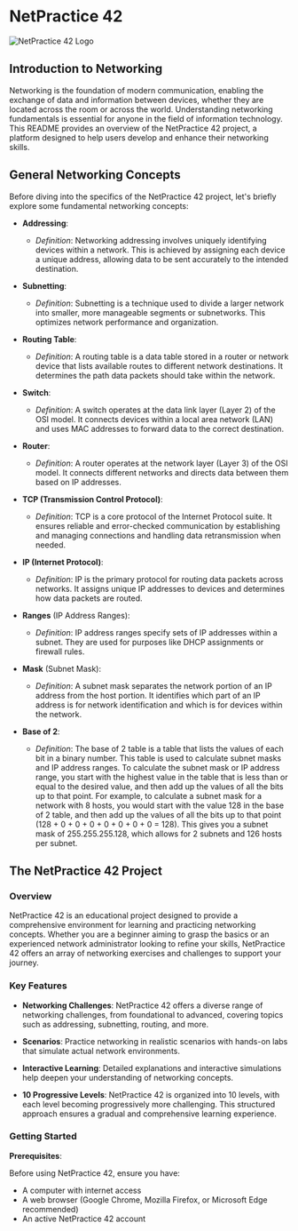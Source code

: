# NetPractice 42

![NetPractice 42 Logo](https://example.com/netpractice42_logo.png)

## Introduction to Networking

Networking is the foundation of modern communication, enabling the exchange of data and information between devices, whether they are located across the room or across the world. Understanding networking fundamentals is essential for anyone in the field of information technology. This README provides an overview of the NetPractice 42 project, a platform designed to help users develop and enhance their networking skills.

## General Networking Concepts

Before diving into the specifics of the NetPractice 42 project, let's briefly explore some fundamental networking concepts:

- **Addressing**:
    - *Definition*: Networking addressing involves uniquely identifying devices within a network. This is achieved by assigning each device a unique address, allowing data to be sent accurately to the intended destination.

- **Subnetting**:
    - *Definition*: Subnetting is a technique used to divide a larger network into smaller, more manageable segments or subnetworks. This optimizes network performance and organization.

- **Routing Table**:
    - *Definition*: A routing table is a data table stored in a router or network device that lists available routes to different network destinations. It determines the path data packets should take within the network.

- **Switch**:
    - *Definition*: A switch operates at the data link layer (Layer 2) of the OSI model. It connects devices within a local area network (LAN) and uses MAC addresses to forward data to the correct destination.

- **Router**:
    - *Definition*: A router operates at the network layer (Layer 3) of the OSI model. It connects different networks and directs data between them based on IP addresses.

- **TCP (Transmission Control Protocol)**:
    - *Definition*: TCP is a core protocol of the Internet Protocol suite. It ensures reliable and error-checked communication by establishing and managing connections and handling data retransmission when needed.

- **IP (Internet Protocol)**:
    - *Definition*: IP is the primary protocol for routing data packets across networks. It assigns unique IP addresses to devices and determines how data packets are routed.

- **Ranges** (IP Address Ranges):
    - *Definition*: IP address ranges specify sets of IP addresses within a subnet. They are used for purposes like DHCP assignments or firewall rules.

- **Mask** (Subnet Mask):
    - *Definition*: A subnet mask separates the network portion of an IP address from the host portion. It identifies which part of an IP address is for network identification and which is for devices within the network.

- **Base of 2**:
    - *Definition*: The base of 2 table is a table that lists the values of each bit in a binary number. This table is used to calculate subnet masks and IP address ranges. To calculate the subnet mask or IP address range, you start with the highest value in the table that is less than or equal to the desired value, and then add up the values of all the bits up to that point. For example, to calculate a subnet mask for a network with 8 hosts, you would start with the value 128 in the base of 2 table, and then add up the values of all the bits up to that point (128 + 0 + 0 + 0 + 0 + 0 + 0 + 0 = 128). This gives you a subnet mask of 255.255.255.128, which allows for 2 subnets and 126 hosts per subnet.


## The NetPractice 42 Project

### Overview

NetPractice 42 is an educational project designed to provide a comprehensive environment for learning and practicing networking concepts. Whether you are a beginner aiming to grasp the basics or an experienced network administrator looking to refine your skills, NetPractice 42 offers an array of networking exercises and challenges to support your journey.

### Key Features

- **Networking Challenges**: NetPractice 42 offers a diverse range of networking challenges, from foundational to advanced, covering topics such as addressing, subnetting, routing, and more.

- **Scenarios**: Practice networking in realistic scenarios with hands-on labs that simulate actual network environments.

- **Interactive Learning**: Detailed explanations and interactive simulations help deepen your understanding of networking concepts.

- **10 Progressive Levels**: NetPractice 42 is organized into 10 levels, with each level becoming progressively more challenging. This structured approach ensures a gradual and comprehensive learning experience.

### Getting Started

**Prerequisites**:

Before using NetPractice 42, ensure you have:

- A computer with internet access
- A web browser (Google Chrome, Mozilla Firefox, or Microsoft Edge recommended)
- An active NetPractice 42 account
